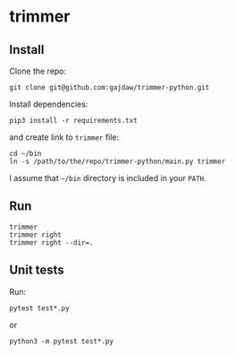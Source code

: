 # trimmer

## Install

Clone the repo:

    git clone git@github.com:gajdaw/trimmer-python.git

Install dependencies:

    pip3 install -r requirements.txt

and create link to `trimmer` file:

    cd ~/bin
    ln -s /path/to/the/repo/trimmer-python/main.py trimmer

I assume that `~/bin` directory is included in your `PATH`.

## Run

    trimmer
    trimmer right
    trimmer right --dir=.

## Unit tests

Run:

    pytest test*.py

or

    python3 -m pytest test*.py

